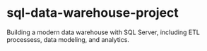 # sql-data-warehouse-project
Building a modern data warehouse with SQL Server, including ETL processess, data modeling, and analytics.

